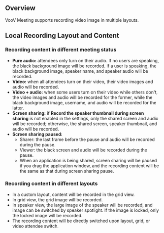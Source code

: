 

## Overview
VooV Meeting supports recording video image in multiple layouts.


## Local Recording Layout and Content

### Recording content in different meeting status
- **Pure audio:** attendees only turn on their audio. If no users are speaking, the black background image will be recorded. If a user is speaking, the black background image, speaker name, and speaker audio will be recorded.
- **Video:** when all attendees turn on their video, their video images and audio will be recorded.
- **Video + audio:** when some users turn on their video while others don't, the video images and audio will be recorded for the former, while the black background image, username, and audio will be recorded for the latter.
- **Screen sharing:** if **Record the speaker thumbnail during screen sharing** is not enabled in the settings, only the shared screen and audio will be recorded; otherwise, the shared screen, speaker thumbnail, and audio will be recorded.
- **Screen sharing paused:**
  - Sharer: the last frame before the pause and audio will be recorded during the pause.
  - Viewer: the black screen and audio will be recorded during the pause.
  - When an application is being shared, screen sharing will be paused if you drag the application window, and the recording content will be the same as that during screen sharing pause.

### Recording content in different layouts
- In a custom layout, content will be recorded in the grid view.
- In grid view, the grid image will be recorded.
- In speaker view, the large image of the speaker will be recorded, and image can be switched by speaker spotlight. If the image is locked, only the locked image will be recorded.
- The recording content will be directly switched upon layout, grid, or video attendee switch.
